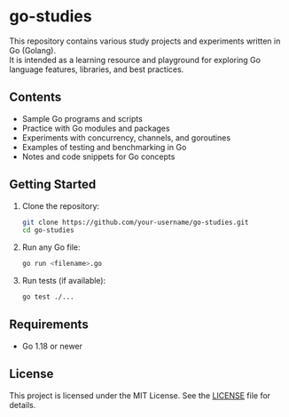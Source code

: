 # go-studies

This repository contains various study projects and experiments written in Go (Golang).  
It is intended as a learning resource and playground for exploring Go language features, libraries, and best practices.

## Contents

- Sample Go programs and scripts
- Practice with Go modules and packages
- Experiments with concurrency, channels, and goroutines
- Examples of testing and benchmarking in Go
- Notes and code snippets for Go concepts

## Getting Started

1. Clone the repository:
   ```sh
   git clone https://github.com/your-username/go-studies.git
   cd go-studies
   ```

2. Run any Go file:
   ```sh
   go run <filename>.go
   ```

3. Run tests (if available):
   ```sh
   go test ./...
   ```

## Requirements

- Go 1.18 or newer

## License

This project is licensed under the MIT License. See the [LICENSE](LICENSE) file for details.
